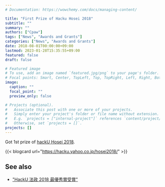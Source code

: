 ```yaml
---
# Documentation: https://wowchemy.com/docs/managing-content/

title: "First Prize of Hacku Hosei 2018"
subtitle: ""
summary: ""
authors: ["Cpaw"]
tags: ["News", "Awards and Grants"]
categories: ["News", "Awards and Grants"]
date: 2018-08-01T00:00:00+09:00
lastmod: 2023-01-28T15:35:55+09:00
featured: false
draft: false

# Featured image
# To use, add an image named `featured.jpg/png` to your page's folder.
# Focal points: Smart, Center, TopLeft, Top, TopRight, Left, Right, BottomLeft, Bottom, BottomRight.
image:
  caption: ""
  focal_point: ""
  preview_only: false

# Projects (optional).
#   Associate this post with one or more of your projects.
#   Simply enter your project's folder or file name without extension.
#   E.g. `projects = ["internal-project"]` references `content/project/deep-learning/index.md`.
#   Otherwise, set `projects = []`.
projects: []
---
```


Got 1st prize of [hackU Hosei 2018](https://hacku.yahoo.co.jp/hosei2018/).

{{< blogcard url="https://hacku.yahoo.co.jp/hosei2018/" >}}

## See also

- ["HackU 法政 2018 最優秀賞受賞"](/post/hacku-hosei-2018/)
